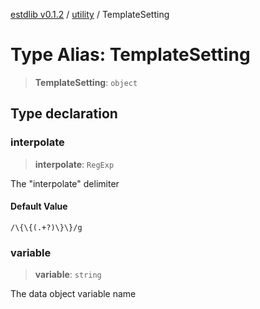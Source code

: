 [estdlib v0.1.2](../wiki/Home) / [utility](../wiki/utility) / TemplateSetting

# Type Alias: TemplateSetting

> **TemplateSetting**: `object`

## Type declaration

### interpolate

> **interpolate**: `RegExp`

The "interpolate" delimiter

#### Default Value

`/\{\{(.+?)\}\}/g`

### variable

> **variable**: `string`

The data object variable name

